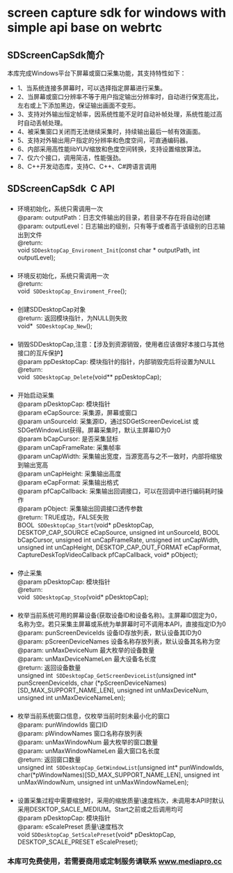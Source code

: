 # screen capture sdk for windows with simple api base on webrtc


## SDScreenCapSdk简介
本库完成Windows平台下屏幕或窗口采集功能，其支持特性如下：

* 1、当系统连接多屏幕时，可以选择指定屏幕进行采集。
* 2、当屏幕或窗口分辨率不等于用户指定输出分辨率时，自动进行保宽高比，左右或上下添加黑边，保证输出画面不变形。
* 3、支持对外输出恒定帧率，因系统性能不足时自动补帧处理，系统性能过高时自动丢帧处理。
* 4、被采集窗口关闭而无法继续采集时，持续输出最后一帧有效画面。
* 5、支持对外输出用户指定的分辨率和色度空间，可直通编码器。
* 6、内部采用高性能libYUV缩放和色度空间转换，支持设置缩放算法。
* 7、仅六个接口，调用简洁，性能强劲。
* 8、C++开发动态库，支持C、C++、C#跨语言调用

## SDScreenCapSdk  C API

### 
* 环境初始化，系统只需调用一次<br>
@param: outputPath：日志文件输出的目录，若目录不存在将自动创建<br>
@param: outputLevel：日志输出的级别，只有等于或者高于该级别的日志输出到文件<br>
@return: <br>
void  `SDDesktopCap_Enviroment_Init`(const char * outputPath,  int outputLevel);

### 
* 环境反初始化，系统只需调用一次<br>
@return:<br>
void  `SDDesktopCap_Enviroment_Free`();

### 
* 创建SDDesktopCap对象<br>
@return: 返回模块指针，为NULL则失败<br>
void*  `SDDesktopCap_New`();

### 
* 销毁SDDesktopCap,注意：【涉及到资源销毁，使用者应该做好本接口与其他接口的互斥保护】<br>
@param  ppDesktopCap: 模块指针的指针，内部销毁完后将设置为NULL<br>
@return: <br>
void  `SDDesktopCap_Delete`(void** ppDesktopCap);

### 
* 开始启动采集<br>
@param pDesktopCap: 模块指针<br>
@param eCapSource: 采集源，屏幕或窗口<br>
@param unSourceId: 采集源ID，通过SDGetScreenDeviceList 或 SDGetWindowList获得。屏幕采集时，默认主屏幕ID为0<br>
@param bCapCursor: 是否采集鼠标<br>
@param unCapFrameRate: 采集帧率<br>
@param unCapWidth: 采集输出宽度，当源宽高与之不一致时，内部将缩放到输出宽高<br>
@param unCapHeight: 采集输出高度<br>
@param eCapFormat: 采集输出格式<br>
@param pfCapCallback: 采集输出回调接口，可以在回调中进行编码耗时操作<br>
@param pObject: 采集输出回调接口透传参数<br>
@return: TRUE成功，FALSE失败<br>
BOOL  `SDDesktopCap_Start`(void* pDesktopCap, DESKTOP_CAP_SOURCE eCapSource, unsigned int unSourceId, BOOL bCapCursor, unsigned int unCapFrameRate,
									unsigned int unCapWidth, unsigned int unCapHeight, DESKTOP_CAP_OUT_FORMAT eCapFormat, CaptureDeskTopVideoCallback pfCapCallback, void* pObject);

### 
* 停止采集<br>
@param pDesktopCap: 模块指针<br>
@return: <br>
void  `SDDesktopCap_Stop`(void* pDesktopCap);

### 
* 枚举当前系统可用的屏幕设备(获取设备ID和设备名称)。主屏幕ID固定为0，名称为空。若只采集主屏幕或系统为单屏幕时可不调用本API，直接指定ID为0<br>
@param: punScreenDeviceIds 设备ID存放列表，默认设备其ID为0<br>
@param: pScreenDeviceNames 设备名称存放列表，默认设备其名称为空<br>
@param: unMaxDeviceNum 最大枚举的设备数量<br>
@param: unMaxDeviceNameLen 最大设备名长度<br>
@return: 返回设备数量<br>
unsigned int  `SDDesktopCap_GetScreenDeviceList`(unsigned int* punScreenDeviceIds, char (*pScreenDeviceNames)[SD_MAX_SUPPORT_NAME_LEN], unsigned int unMaxDeviceNum, unsigned int unMaxDeviceNameLen);


### 
* 枚举当前系统窗口信息，仅枚举当前时刻未最小化的窗口<br>
@param: punWindowIds 窗口ID<br>
@param: pWindowNames 窗口名称存放列表<br>
@param: unMaxWindowNum 最大枚举的窗口数量<br>
@param: unMaxWindowNameLen 最大窗口名长度<br>
@return: 返回窗口数量<br>
unsigned int  `SDDesktopCap_GetWindowList`(unsigned int* punWindowIds, char(*pWindowNames)[SD_MAX_SUPPORT_NAME_LEN], unsigned int unMaxWindowNum, unsigned int unMaxWindowNameLen);


### 
* 设置采集过程中需要缩放时，采用的缩放质量\速度档次，未调用本API时默认采用DESKTOP_SACLE_MEDIUM。Start之前或之后调用均可<br>
@param pDesktopCap: 模块指针<br>
@param: eScalePreset 质量\速度档次<br>
void `SDDesktopCap_SetScalePreset`(void* pDesktopCap, DESKTOP_SCALE_PRESET eScalePreset);


### 本库可免费使用，若需要商用或定制服务请联系 www.mediapro.cc
